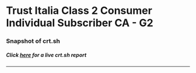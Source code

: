 # Trust Italia Class 2 Consumer Individual Subscriber CA - G2
### Snapshot of crt.sh
##### Click [here](https://crt.sh/?q=2804C62478B375827B653981C6D2773E4F3ACEEACFC6AF9F9A538A131CA3663D) for a live crt.sh report

---
